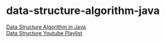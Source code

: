 # data-structure-algorithm-java
[Data Structure Algorithm in Java](https://www.youtube.com/c/TeckieShare)<br/>
[Data Structure Youtube Playlist](https://www.youtube.com/watch?v=IuM-Hcyq65s&list=PLzrz9JdfZNJddnwbQhHT-4OV9SXFgtTHH)

